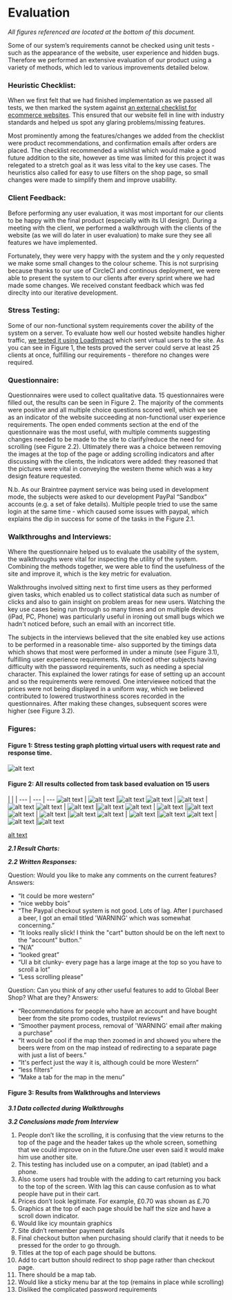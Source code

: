 # Evaluation

_All figures referenced are located at the bottom of this document._

Some of our system’s requirements cannot be checked using unit tests - such as the appearance of the website, user experience and hidden bugs. Therefore we performed an extensive evaluation of our product using a variety of methods, which led to various improvements detailed below.

### Heuristic Checklist: 
When we first felt that we had finished implementation as we passed all tests, we then marked the system against [an external checklist for ecommerce websites](https://www.thinkmind.org/download.php?articleid=achi_2014_2_10_20126). This ensured that our website fell in line with industry standards and helped us spot any glaring problems/missing features.

Most prominently among the features/changes we added from the checklist were product recommendations, and confirmation emails after orders are placed. The checklist recommended a wishlist which would make a good future addition to the site, however as time was limited for this project it was relegated to a stretch goal as it was less vital to the key use cases. The heuristics also called for easy to use filters on the shop page, so small changes were made to simplify them and improve usability.

### Client Feedback:
Before performing any user evaluation, it was most important for our clients to be happy with the final product (especially with its UI design). During a meeting with the client, we performed a walkthrough with the clients of the website (as we will do later in user evaluation) to make sure they see all features we have implemented.

Fortunately, they were very happy with the system and the y only requested we make some small changes to the colour scheme. This is not surprising because thanks to our use of CircleCI and continous deployment, we were able to present the system to our clients after every sprint where we had made some changes. We received constant feedback which was fed direclty into our iterative development.

### Stress Testing:
Some of our non-functional system requirements cover the ability of the system on a server. To evaluate how well our hosted website handles higher traffic, [we tested it using LoadImpact](https://app.loadimpact.com/) which sent virtual users to the site. As you can see in Figure 1, the tests proved the server could serve at least 25 clients at once, fulfilling our requirements - therefore no changes were required. 

### Questionnaire:
Questionnaires were used to collect qualitative data. 15 questionnaires were filled out, the results can be seen in Figure 2. The majority of the comments were positive and all multiple choice questions scored well, which we see as an indicator of the website succeeding at non-functional user experience requirements. The open ended comments section at the end of the questionnaire was the most useful, with multiple comments suggesting changes needed to be made to the site to clarify/reduce the need for scrolling (see Figure 2.2). Ultimately there was a choice between removing the images at the top of the page or adding scrolling indicators and after discussing with the clients, the indicators were added: they reasoned that the pictures were vital in conveying the western theme which was a key design feature requested.

N.b. As our Braintree payment service was being used in development mode, the subjects were asked to our development PayPal “Sandbox” accounts (e.g. a set of fake details). Multiple people tried to use the same login at the same time - which caused some issues with paypal, which explains the dip in success for some of the tasks in the Figure 2.1.

### Walkthroughs and Interviews:
Where the questionnaire helped us to evaluate the usability of the system, the walkthroughs were vital for inspecting the utility of the system. Combining the methods together, we were able to find the usefulness of the site and improve it, which is the key metric for evaluation.

Walkthroughs involved sitting next to first time users as they performed given tasks, which enabled us to collect statistical data such as number of clicks and also to gain insight on problem areas for new users. Watching the key use cases being run through so many times and on multiple devices (iPad, PC, Phone) was particularly useful in ironing out small bugs which we hadn't noticed before, such an email with an incorrect title. 

The subjects in the interviews believed that the site enabled key use actions to be performed in a reasonable time- also supported by the timings data which shows that most were performed in under a minute (see Figure 3.1), fulfilling user experience requirements. We noticed other subjects having difficulty with the password requirements, such as needing a special character. This explained the lower ratings for ease of setting up an account and so the requirements were removed. One interviewee noticed that the prices were not being displayed in a uniform way, which we believed contributed to lowered trustworthiness scores recorded in the questionnaires. After making these changes, subsequent scores were higher (see Figure 3.2).

### Figures:

#### Figure 1: Stress testing graph plotting virtual users with request rate and response time.

![alt text](image/stress_test.jpg "Stress Test Results")

#### Figure 2: All results collected from task based evaluation on 15 users
 | | |
 --- | --- | --- 
 ![alt text](image/chart.png "Chart 1") | ![alt text](image/chart2.png "Chart 2") |![alt text](image/chart3.png "Chart 3")
 ![alt text](image/chart4.png "Chart 4") | ![alt text](image/chart5.png "Chart 5") |![alt text](image/chart6.png "Chart 3")
 ![alt text](image/chart7.png "Chart 7") | ![alt text](image/chart8.png "Chart 8") |![alt text](image/chart9.png "Chart 3")
 ![alt text](image/chart10.png "Chart 10") | ![alt text](image/chart11.png "Chart 11") |![alt text](image/chart12.png "Chart 12")
 ![alt text](image/chart13.png "Chart 13") | ![alt text](image/chart14.png "Chart 14") |![alt text](image/chart15.png "Chart 15")
 ![alt text](image/chart16.png "Chart 16") | ![alt text](image/chart17.png "Chart 17") |![alt text](image/chart18.png "Chart 18")
 ![alt text](image/chart19.png "Chart 19") | ![alt text](image/chart20.png "Chart 20") |![alt text](image/chart21.png "Chart 21")
 
 [alt text](image/chartfinal.jpg "Final Results")

**_2.1 Result Charts:_**

**_2.2 Written Responses:_**

Question: Would you like to make any comments on the current features?
Answers:
- “It could be more western”
- “nice webby bois”
- “The Paypal checkout system is not good. Lots of lag. After I purchased a beer, I got an email titled 'WARNING' which was somewhat concerning.”
- “It looks really slick! I think the "cart" button should be on the left next to the "account" button.”
- “N/A”
- “looked great”
- “UI a bit clunky- every page has a large image at the top so you have to scroll a lot”
- “Less scrolling please”

Question: Can you think of any other useful features to add to Global Beer Shop? What are they?
Answers:
- “Recommendations for people who have an account and have bought beer from the site
promo codes, trustpilot reviews”
- “Smoother payment process, removal of 'WARNING' email after making a purchase”
- “It would be cool if the map then zoomed in and showed you where the beers were from on the map instead of redirecting to a separate page with just a list of beers.”
- “It's perfect just the way it is, although could be more Western”
- “less filters”
- “Make a tab for the map in the menu”

#### Figure 3: Results from Walkthroughs and Interviews

**_3.1 Data collected during Walkthroughs_**

**_3.2 Conclusions made from Interview_**

1. People don’t like the scrolling, it is confusing that the view returns to the top of the page and the header takes up the whole screen, something that we could improve on in the future.One user even said it would make him use another site. 
1. This testing has included use on a computer, an ipad (tablet) and a phone.
1. Also some users had trouble with the adding to cart returning you back to the top of the screen. With lag this can cause confusion as to what people have put in their cart. 
1. Prices don’t look legitimate. For example, £0.70 was shown as £.70 
1. Graphics at the top of each page should be half the size and have a scroll down indicator.
1. Would like icy mountain graphics
1. Site didn’t remember payment details
1. Final checkout button when purchasing should clarify that it needs to be pressed for the order to go through.
1. Titles at the top of each page should be buttons.
1. Add to cart button should redirect to shop page rather than checkout page.
1. There should be a map tab. 
1. Would like a sticky menu bar at the top (remains in place while scrolling) 
1. Disliked the complicated password requirements

